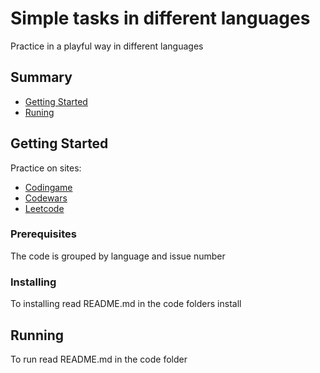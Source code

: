 # Simple tasks in different languages

Practice in a playful way in different languages

## Summary

 - [Getting Started](#getting-started)
 - [Runing](#running)
 
 ## Getting Started
 
 Practice on sites:
 
 * [Codingame]( https://www.codingame.com/)
 * [Codewars](https://www.codewars.com/)
 * [Leetcode](https://leetcode.com/problemset/all/)
 
### Prerequisites

The code is grouped by language and issue number

### Installing

To installing read README.md in the code folders install

## Running

To run read README.md in the code folder

